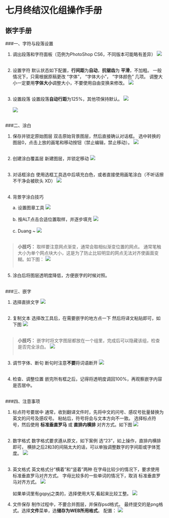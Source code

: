 七月终结汉化组操作手册
======================

嵌字手册
------------

###一、字符与段落设置
1. 调出段落和字符面板（范例为PhotoShop CS6，不同版本可能略有差异）
![](http://121.199.13.135:7081/document/01.png)<br><br>

2. 设置字符
默认状态如下配置，**行间距**为**自动**，**抗锯齿**为 **平滑**，不加粗。
一般情况下，只需根据原稿更改 “字体”， “字体大小”， “字体颜色” 几项。
调整大小一定要用**字体大小**调整大小，不要使用自由变换来修改。
![](http://121.199.13.135:7081/document/02.png)<br><br>

3. 设置段落
设置段落**自动行距**为125%，其他项保持默认。
![](http://121.199.13.135:7081/document/03.png) <br><br>
![](http://121.199.13.135:7081/document/04.png)<br><br>

###二、涂白
1. 保存并锁定原始图层
双击原始背景图层，然后直接确认对话框。
选中转换的 图层0，点击上放的画笔和移动按钮（禁止编辑，禁止移动）。
![](http://121.199.13.135:7081/document/05.png)<br><br>

2. 创建涂白覆盖层
新建图层，并锁定移动
![](http://121.199.13.135:7081/document/06.png)<br><br>

3. 对话框涂白
使用选框工具选中后填充白色，或者直接使用画笔涂白（不听话擦不干净会被砍头 XD）
![](http://121.199.13.135:7081/document/07.png)<br><br>

4. 背景字涂白技巧

	a. 设置图章工具
![](http://121.199.13.135:7081/document/08.png)<br><br>
	b. 按ALT点击合适位置取样，并逐步填充
![](http://121.199.13.135:7081/document/09.png)<br><br>
	c. Duang ~
![](http://121.199.13.135:7081/document/10.png)<br><br>

> **小技巧：**
> 取样要注意网点渐变，通常会取相似渐变位置的网点。
> 通常笔触大小为单个网点块大小，这是为了防止比较明显的网点无法对齐使画面变糊。如下图：
> ![](http://121.199.13.135:7081/document/11.png)<br><br>

5. 涂白后将图层透明度降低，方便嵌字的时候对照。<br><br>

###三、嵌字
1. 选择直排文字
![](http://121.199.13.135:7081/document/12.png)<br><br>

2. 复制文本
选择改工具后，在需要嵌字的地方点一下
然后将译文粘贴即可，如下图
![](http://121.199.13.135:7081/document/13.png)<br><br>

> **小技巧：**
> 嵌字时将文字图层都放在一个组里，完成后可以隐藏该组，检查是否完全涂白。
> ![](http://121.199.13.135:7081/document/14.png)<br><br>

3. 调节字体、断句
断句时注意**不要**将词语断开
![](http://121.199.13.135:7081/document/15.png)<br><br>

4. 检查、调整位置
嵌完所有框之后，记得将透明度调回100%，再观察嵌字内容是否居中。<br><br>

###四、注意事项

1. 标点符号要居中
通常，收到翻译文件时，先将中文的问号、感叹号批量替换为英文的问号及感叹号。
粘帖后，符号将会与文本方向不一致。
选择标点符号，然后使用 **标准垂直罗马** 或 **直排内横排** 对齐方式。如下图
![](http://121.199.13.135:7081/document/16.png)<br><br>

2. 数字格式
数字格式要求遵从原文，如下案例
选“23”，如上操作，直排内横排即可，
横排之后2和3的间隔太大的话，可以单独调整数字的字间距或字体宽度。
![](http://121.199.13.135:7081/document/17.png)<br><br>

3. 英文格式
英文格式分“横着”和“竖着”两种
在字母比较少的情况下，要求使用 标准垂直罗马对齐方式。
字母比较多的一些单词的情况下，取消 标准垂直罗马对齐方式。
![](http://121.199.13.135:7081/document/18.png)<br><br>
如果单词里有gqpyj之类的，选择使用大写,看起来比较工整。
![](http://121.199.13.135:7081/document/19.png)

4. 文件保存
制作过程中，不要合并图层，并保存psd格式。
最终提交的是png格式。选择**文件**菜单，选**储存为WEB所用格式**。
配置：
![](http://121.199.13.135:7081/document/20.png)